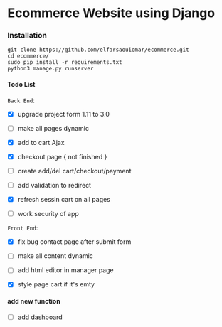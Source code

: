 # Ecommerce Website using Django


### Installation
```
git clone https://github.com/elfarsaouiomar/ecommerce.git
cd ecommerce/
sudo pip install -r requirements.txt
python3 manage.py runserver
```

#### Todo  List
`Back End`:
- [x] upgrade project form 1.11 to 3.0
- [ ] make all pages dynamic
- [x] add to cart Ajax
- [x] checkout page { not finished }
- [ ] create add/del cart/checkout/payment 
- [ ] add validation to redirect
- [x] refresh sessin cart on all pages
- [ ] work security of app 


`Front End`:
- [x] fix bug contact page after submit form
- [ ] make all content dynamic
- [ ] add html editor in manager page
- [x] style page cart if it's emty 


#### add new function
- [ ] add dashboard
